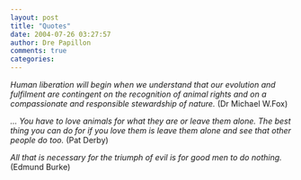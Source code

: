```yaml
---
layout: post
title: "Quotes"
date: 2004-07-26 03:27:57
author: Dre Papillon
comments: true
categories: 
---
```



*Human liberation will begin when we understand that our evolution and fulfilment are contingent on the
recognition of animal rights and on a compassionate and responsible stewardship of nature.*  (Dr Michael W.Fox) 

*... You have to love animals for what they are or leave them alone. The best thing you can do for if
you love them is leave them alone and see that other people do too.*  (Pat Derby) 

*All that is necessary for the triumph of evil is for good men to do nothing.*  (Edmund Burke) 